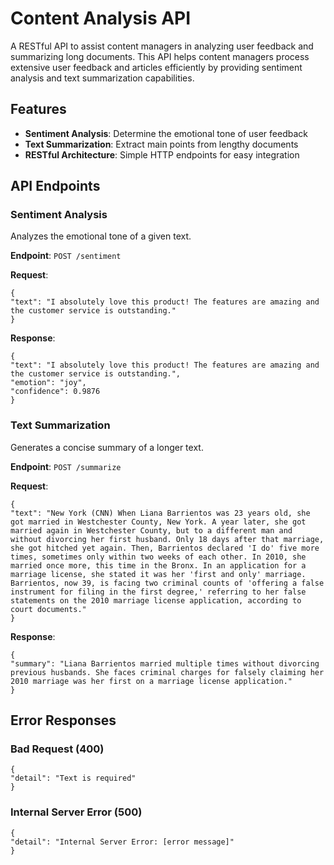 # Content Analysis API

A RESTful API to assist content managers in analyzing user feedback and summarizing long documents. This API helps content managers process extensive user feedback and articles efficiently by providing sentiment analysis and text summarization capabilities.

## Features

- **Sentiment Analysis**: Determine the emotional tone of user feedback
- **Text Summarization**: Extract main points from lengthy documents
- **RESTful Architecture**: Simple HTTP endpoints for easy integration

## API Endpoints

### Sentiment Analysis

Analyzes the emotional tone of a given text.

**Endpoint**: `POST /sentiment`

**Request**:
```
{
"text": "I absolutely love this product! The features are amazing and the customer service is outstanding."
}
```
**Response**:

```
{
"text": "I absolutely love this product! The features are amazing and the customer service is outstanding.",
"emotion": "joy",
"confidence": 0.9876
}
```

### Text Summarization

Generates a concise summary of a longer text.

**Endpoint**: `POST /summarize`

**Request**:
```
{
"text": "New York (CNN) When Liana Barrientos was 23 years old, she got married in Westchester County, New York. A year later, she got married again in Westchester County, but to a different man and without divorcing her first husband. Only 18 days after that marriage, she got hitched yet again. Then, Barrientos declared 'I do' five more times, sometimes only within two weeks of each other. In 2010, she married once more, this time in the Bronx. In an application for a marriage license, she stated it was her 'first and only' marriage. Barrientos, now 39, is facing two criminal counts of 'offering a false instrument for filing in the first degree,' referring to her false statements on the 2010 marriage license application, according to court documents."
}
```
**Response**:

```
{
"summary": "Liana Barrientos married multiple times without divorcing previous husbands. She faces criminal charges for falsely claiming her 2010 marriage was her first on a marriage license application."
}
```

## Error Responses

### Bad Request (400)
```
{
"detail": "Text is required"
}
```
### Internal Server Error (500)
```
{
"detail": "Internal Server Error: [error message]"
}
```
